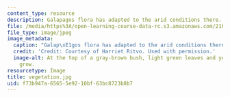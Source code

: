 ```yaml
---
content_type: resource
description: Galapagos flora has adapted to the arid conditions there.
file: /media/https%3A/open-learning-course-data-rc.s3.amazonaws.com/21h-968j-nature-environment-and-empire-spring-2010/f73b947a65655e9210bf63bc8723b8b7_vegetation.jpg
file_type: image/jpeg
image_metadata:
  caption: "Galap\xE1gos flora has adapted to the arid conditions there."
  credit: 'Credit: Courtesy of Harriet Ritvo. Used with permission.'
  image-alt: At the top of a gray-brown bush, light green leaves and yellow flowers
    grow.
resourcetype: Image
title: vegetation.jpg
uid: f73b947a-6565-5e92-10bf-63bc8723b8b7
---
```

